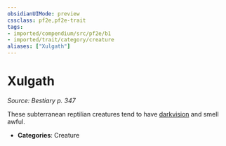 ```yaml
---
obsidianUIMode: preview
cssclass: pf2e,pf2e-trait
tags:
- imported/compendium/src/pf2e/b1
- imported/trait/category/creature
aliases: ["Xulgath"]
---
```

# Xulgath  
*Source: Bestiary p. 347*  

These subterranean reptilian creatures tend to have [darkvision](rules/abilities/darkvision.md) and smell awful.

- **Categories**: Creature